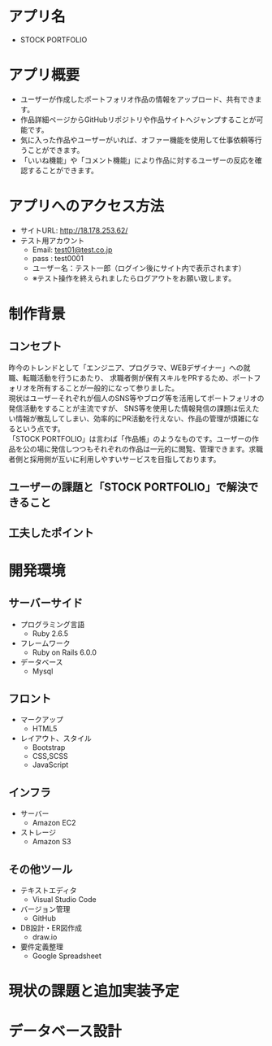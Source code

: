 # アプリ名
- STOCK PORTFOLIO
# アプリ概要
- ユーザーが作成したポートフォリオ作品の情報をアップロード、共有できます。
- 作品詳細ページからGitHubリポジトリや作品サイトへジャンプすることが可能です。
- 気に入った作品やユーザーがいれば、オファー機能を使用して仕事依頼等行うことができます。
- 「いいね機能」や「コメント機能」により作品に対するユーザーの反応を確認することができます。
# アプリへのアクセス方法
- サイトURL: http://18.178.253.62/
- テスト用アカウント
  - Email: test01@test.co.jp
  - pass : test0001
  - ユーザー名：テスト一郎（ログイン後にサイト内で表示されます）
  - ※テスト操作を終えられましたらログアウトをお願い致します。
# 制作背景
## コンセプト
昨今のトレンドとして「エンジニア、プログラマ、WEBデザイナー」への就職、転職活動を行うにあたり、
求職者側が保有スキルをPRするため、ポートフォリオを所有することが一般的になって参りました。  
現状はユーザーそれぞれが個人のSNS等やブログ等を活用してポートフォリオの発信活動をすることが主流ですが、  SNS等を使用した情報発信の課題は伝えたい情報が散乱してしまい、効率的にPR活動を行えない、作品の管理が煩雑になるという点です。  
「STOCK PORTFOLIO」は言わば「作品帳」のようなものです。ユーザーの作品を公の場に発信しつつもそれぞれの作品は一元的に閲覧、管理できます。求職者側と採用側が互いに利用しやすいサービスを目指しております。  
## ユーザーの課題と「STOCK PORTFOLIO」で解決できること

## 工夫したポイント

# 開発環境
## サーバーサイド
- プログラミング言語
  - Ruby 2.6.5
- フレームワーク
  - Ruby on Rails 6.0.0
- データベース
  - Mysql
## フロント
- マークアップ
  - HTML5
- レイアウト、スタイル
  - Bootstrap
  - CSS,SCSS
  - JavaScript
## インフラ
- サーバー
  - Amazon EC2
- ストレージ
  - Amazon S3
## その他ツール
- テキストエディタ
  - Visual Studio Code
- バージョン管理
  - GitHub
- DB設計・ER図作成
  - draw.io
- 要件定義整理
  - Google Spreadsheet

# 現状の課題と追加実装予定

# データベース設計
